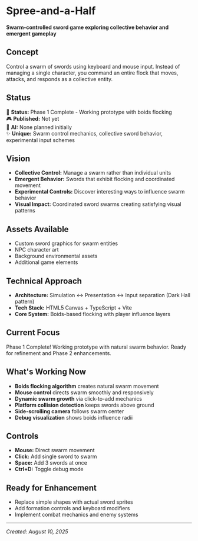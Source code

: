 # Spree-and-a-Half

**Swarm-controlled sword game exploring collective behavior and emergent gameplay**

## Concept
Control a swarm of swords using keyboard and mouse input. Instead of managing a single character, you command an entire flock that moves, attacks, and responds as a collective entity.

## Status
🎯 **Status:** Phase 1 Complete - Working prototype with boids flocking  
🎮 **Published:** Not yet  
🤖 **AI:** None planned initially  
✨ **Unique:** Swarm control mechanics, collective sword behavior, experimental input schemes

## Vision
- **Collective Control:** Manage a swarm rather than individual units
- **Emergent Behavior:** Swords that exhibit flocking and coordinated movement
- **Experimental Controls:** Discover interesting ways to influence swarm behavior
- **Visual Impact:** Coordinated sword swarms creating satisfying visual patterns

## Assets Available
- Custom sword graphics for swarm entities
- NPC character art
- Background environmental assets
- Additional game elements

## Technical Approach
- **Architecture:** Simulation ↔ Presentation ↔ Input separation (Dark Hall pattern)
- **Tech Stack:** HTML5 Canvas + TypeScript + Vite
- **Core System:** Boids-based flocking with player influence layers

## Current Focus
Phase 1 Complete! Working prototype with natural swarm behavior. Ready for refinement and Phase 2 enhancements.

## What's Working Now
- **Boids flocking algorithm** creates natural swarm movement
- **Mouse control** directs swarm smoothly and responsively  
- **Dynamic swarm growth** via click-to-add mechanics
- **Platform collision detection** keeps swords above ground
- **Side-scrolling camera** follows swarm center
- **Debug visualization** shows boids influence radii

## Controls
- **Mouse:** Direct swarm movement
- **Click:** Add single sword to swarm
- **Space:** Add 3 swords at once
- **Ctrl+D:** Toggle debug mode

## Ready for Enhancement
- Replace simple shapes with actual sword sprites
- Add formation controls and keyboard modifiers
- Implement combat mechanics and enemy systems

---

*Created: August 10, 2025*
